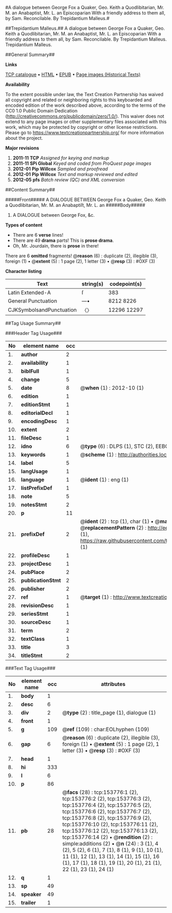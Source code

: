 #A dialogue between George Fox a Quaker, Geo. Keith a Quodlibitarian, Mr. M. an Anabaptist, Mr. L. an Episcoparian With a friendly address to them all, by Sam. Reconcilable. By Trepidantium Malleus.#

##Trepidantium Malleus.##
A dialogue between George Fox a Quaker, Geo. Keith a Quodlibitarian, Mr. M. an Anabaptist, Mr. L. an Episcoparian With a friendly address to them all, by Sam. Reconcilable. By Trepidantium Malleus.
Trepidantium Malleus.

##General Summary##

**Links**

[TCP catalogue](http://www.ota.ox.ac.uk/tcp/)  • 
[HTML](http://tei.it.ox.ac.uk/tcp/Texts-HTML/free/A97/A97291.html)  • 
[EPUB](http://tei.it.ox.ac.uk/tcp/Texts-EPUB/free/A97/A97291.epub) • 
[Page images (Historical Texts)](https://historicaltexts.jisc.ac.uk/eebo-99896078e)

**Availability**

To the extent possible under law, the Text Creation Partnership has waived all copyright and related or neighboring rights to this keyboarded and encoded edition of the work described above, according to the terms of the CC0 1.0 Public Domain Dedication (http://creativecommons.org/publicdomain/zero/1.0/). This waiver does not extend to any page images or other supplementary files associated with this work, which may be protected by copyright or other license restrictions. Please go to https://www.textcreationpartnership.org/ for more information about the project.

**Major revisions**

1. __2011-11__ __TCP__ *Assigned for keying and markup*
1. __2011-11__ __SPi Global__ *Keyed and coded from ProQuest page images*
1. __2012-01__ __Pip Willcox__ *Sampled and proofread*
1. __2012-01__ __Pip Willcox__ *Text and markup reviewed and edited*
1. __2012-05__ __pfs__ *Batch review (QC) and XML conversion*

##Content Summary##

#####Front#####
A DIALOGUE BETWEEN George Fox a Quaker, Geo. Keith a Quodlibitarian, Mr. M. an Anabaptiſt, Mr. L. an
#####Body#####

1. A DIALOGUE between George Fox, &c.

**Types of content**

  * There are 6 **verse** lines!
  * There are 49 **drama** parts! This is **prose drama**.
  * Oh, Mr. Jourdain, there is **prose** in there!

There are 6 **omitted** fragments! 
 @__reason__ (6) : duplicate (2), illegible (3), foreign (1)  •  @__extent__ (5) : 1 page (2), 1 letter (3)  •  @__resp__ (3) : #OXF (3)

**Character listing**


|Text|string(s)|codepoint(s)|
|---|---|---|
|Latin Extended-A|ſ|383|
|General Punctuation|—•|8212 8226|
|CJKSymbolsandPunctuation|〈〉|12296 12297|

##Tag Usage Summary##

###Header Tag Usage###

|No|element name|occ|attributes|
|---|---|---|---|
|1.|__author__|2||
|2.|__availability__|1||
|3.|__biblFull__|1||
|4.|__change__|5||
|5.|__date__|8| @__when__ (1) : 2012-10 (1)|
|6.|__edition__|1||
|7.|__editionStmt__|1||
|8.|__editorialDecl__|1||
|9.|__encodingDesc__|1||
|10.|__extent__|2||
|11.|__fileDesc__|1||
|12.|__idno__|6| @__type__ (6) : DLPS (1), STC (2), EEBO-CITATION (1), PROQUEST (1), VID (1)|
|13.|__keywords__|1| @__scheme__ (1) : http://authorities.loc.gov/ (1)|
|14.|__label__|5||
|15.|__langUsage__|1||
|16.|__language__|1| @__ident__ (1) : eng (1)|
|17.|__listPrefixDef__|1||
|18.|__note__|5||
|19.|__notesStmt__|2||
|20.|__p__|11||
|21.|__prefixDef__|2| @__ident__ (2) : tcp (1), char (1)  •  @__matchPattern__ (2) : ([0-9\-]+):([0-9IVX]+) (1), (.+) (1)  •  @__replacementPattern__ (2) : http://eebo.chadwyck.com/downloadtiff?vid=$1&page=$2 (1), https://raw.githubusercontent.com/textcreationpartnership/Texts/master/tcpchars.xml#$1 (1)|
|22.|__profileDesc__|1||
|23.|__projectDesc__|1||
|24.|__pubPlace__|2||
|25.|__publicationStmt__|2||
|26.|__publisher__|2||
|27.|__ref__|1| @__target__ (1) : http://www.textcreationpartnership.org/docs/. (1)|
|28.|__revisionDesc__|1||
|29.|__seriesStmt__|1||
|30.|__sourceDesc__|1||
|31.|__term__|2||
|32.|__textClass__|1||
|33.|__title__|3||
|34.|__titleStmt__|2||


###Text Tag Usage###

|No|element name|occ|attributes|
|---|---|---|---|
|1.|__body__|1||
|2.|__desc__|6||
|3.|__div__|2| @__type__ (2) : title_page (1), dialogue (1)|
|4.|__front__|1||
|5.|__g__|109| @__ref__ (109) : char:EOLhyphen (109)|
|6.|__gap__|6| @__reason__ (6) : duplicate (2), illegible (3), foreign (1)  •  @__extent__ (5) : 1 page (2), 1 letter (3)  •  @__resp__ (3) : #OXF (3)|
|7.|__head__|1||
|8.|__hi__|333||
|9.|__l__|6||
|10.|__p__|86||
|11.|__pb__|28| @__facs__ (28) : tcp:153776:1 (2), tcp:153776:2 (2), tcp:153776:3 (2), tcp:153776:4 (2), tcp:153776:5 (2), tcp:153776:6 (2), tcp:153776:7 (2), tcp:153776:8 (2), tcp:153776:9 (2), tcp:153776:10 (2), tcp:153776:11 (2), tcp:153776:12 (2), tcp:153776:13 (2), tcp:153776:14 (2)  •  @__rendition__ (2) : simple:additions (2)  •  @__n__ (24) : 3 (1), 4 (2), 5 (2), 6 (1), 7 (1), 8 (1), 9 (1), 10 (1), 11 (1), 12 (1), 13 (1), 14 (1), 15 (1), 16 (1), 17 (1), 18 (1), 19 (1), 20 (1), 21 (1), 22 (1), 23 (1), 24 (1)|
|12.|__q__|1||
|13.|__sp__|49||
|14.|__speaker__|49||
|15.|__trailer__|1||
